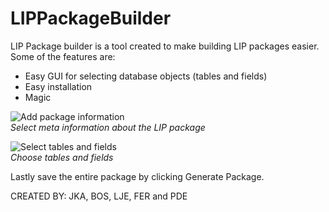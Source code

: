 #  LIPPackageBuilder #

LIP Package builder is a tool created to make building LIP packages easier.
Some of the features are: 

  - Easy GUI for selecting database objects (tables and fields)
  - Easy installation
  - Magic

![Add package information](/../../images/general.png)  
*Select meta information about the LIP package*





![Select tables and fields](/../../images/tables.png)  
*Choose tables and fields*

Lastly save the entire package by clicking Generate Package.



CREATED BY: JKA, BOS, LJE, FER and PDE
